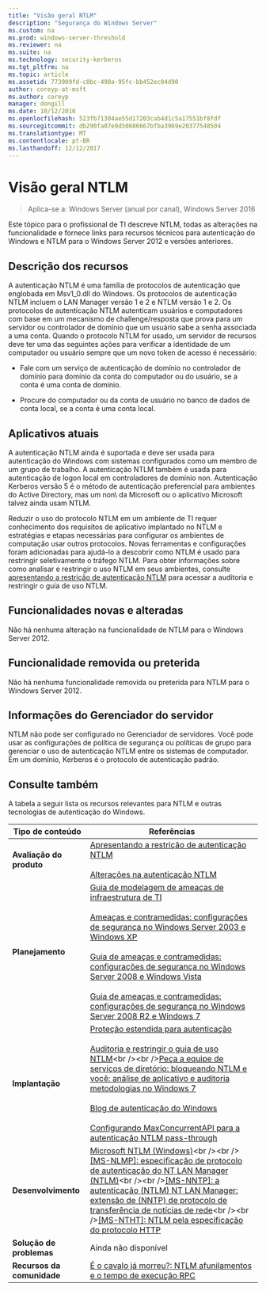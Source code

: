 ```yaml
---
title: "Visão geral NTLM"
description: "Segurança do Windows Server"
ms.custom: na
ms.prod: windows-server-threshold
ms.reviewer: na
ms.suite: na
ms.technology: security-kerberos
ms.tgt_pltfrm: na
ms.topic: article
ms.assetid: 773909fd-c0bc-498a-95fc-bb452ec04d90
author: coreyp-at-msft
ms.author: coreyp
manager: dongill
ms.date: 10/12/2016
ms.openlocfilehash: 523fb71304ae55d17203cab4d1c5a17551bf8fdf
ms.sourcegitcommit: db290fa07e9d50686667bfba3969e20377548504
ms.translationtype: MT
ms.contentlocale: pt-BR
ms.lasthandoff: 12/12/2017
---
```

# <a name="ntlm-overview"></a>Visão geral NTLM

>Aplica-se a: Windows Server (anual por canal), Windows Server 2016

Este tópico para o profissional de TI descreve NTLM, todas as alterações na funcionalidade e fornece links para recursos técnicos para autenticação do Windows e NTLM para o Windows Server 2012 e versões anteriores.

## <a name="BKMK_OVER"></a>Descrição dos recursos
A autenticação NTLM é uma família de protocolos de autenticação que englobada em Msv1\_0.dll do Windows. Os protocolos de autenticação NTLM incluem o LAN Manager versão 1 e 2 e NTLM versão 1 e 2. Os protocolos de autenticação NTLM autenticam usuários e computadores com base em um mecanismo de challenge\/resposta que prova para um servidor ou controlador de domínio que um usuário sabe a senha associada a uma conta. Quando o protocolo NTLM for usado, um servidor de recursos deve ter uma das seguintes ações para verificar a identidade de um computador ou usuário sempre que um novo token de acesso é necessário:

-   Fale com um serviço de autenticação de domínio no controlador de domínio para domínio da conta do computador ou do usuário, se a conta é uma conta de domínio.

-   Procure do computador ou da conta de usuário no banco de dados de conta local, se a conta é uma conta local.

## <a name="BKMK_APP"></a>Aplicativos atuais
A autenticação NTLM ainda é suportada e deve ser usada para autenticação do Windows com sistemas configurados como um membro de um grupo de trabalho. A autenticação NTLM também é usada para autenticação de logon local em controladores de domínio non\. Autenticação Kerberos versão 5 é o método de autenticação preferencial para ambientes do Active Directory, mas um non\ da Microsoft ou o aplicativo Microsoft talvez ainda usam NTLM.

Reduzir o uso do protocolo NTLM em um ambiente de TI requer conhecimento dos requisitos de aplicativo implantado no NTLM e estratégias e etapas necessárias para configurar os ambientes de computação usar outros protocolos. Novas ferramentas e configurações foram adicionadas para ajudá-lo a descobrir como NTLM é usado para restringir seletivamente o tráfego NTLM. Para obter informações sobre como analisar e restringir o uso NTLM em seus ambientes, consulte [apresentando a restrição de autenticação NTLM](https://technet.microsoft.com/library/dd560653(v=ws.10).aspx) para acessar a auditoria e restringir o guia de uso NTLM.

## <a name="BKMK_NEW"></a>Funcionalidades novas e alteradas
Não há nenhuma alteração na funcionalidade de NTLM para o Windows Server 2012.

## <a name="BKMK_DEP"></a>Funcionalidade removida ou preterida
Não há nenhuma funcionalidade removida ou preterida para NTLM para o Windows Server 2012.

## <a name="BKMK_INSTALL"></a>Informações do Gerenciador do servidor
NTLM não pode ser configurado no Gerenciador de servidores. Você pode usar as configurações de política de segurança ou políticas de grupo para gerenciar o uso de autenticação NTLM entre os sistemas de computador. Em um domínio, Kerberos é o protocolo de autenticação padrão.

## <a name="BKMK_LINKS"></a>Consulte também
A tabela a seguir lista os recursos relevantes para NTLM e outras tecnologias de autenticação do Windows.

|Tipo de conteúdo|Referências|
|--------|-------|
|**Avaliação do produto**|[Apresentando a restrição de autenticação NTLM](https://technet.microsoft.com/library/dd560653.aspx)<br /><br />[Alterações na autenticação NTLM](https://technet.microsoft.com/library/dd566199.aspx)|
|**Planejamento**|[Guia de modelagem de ameaças de infraestrutura de TI](https://technet.microsoft.com/library/dd941826.aspx)<br /><br />[Ameaças e contramedidas: configurações de segurança no Windows Server 2003 e Windows XP](https://technet.microsoft.com/library/dd162275.aspx)<br /><br />[Guia de ameaças e contramedidas: configurações de segurança no Windows Server 2008 e Windows Vista](https://technet.microsoft.com/library/dd349791.aspx)<br /><br />[Guia de ameaças e contramedidas: configurações de segurança no Windows Server 2008 R2 e Windows 7](https://technet.microsoft.com/library/hh125921.aspx)|
|**Implantação**|[Proteção estendida para autenticação](https://support.microsoft.com/kb/968389)<br /><br />[Auditoria e restringir o guia de uso NTLM](https://technet.microsoft.com/library/jj865674(v=ws.10).aspx)<br /><br />[Peça a equipe de serviços de diretório: bloqueando NTLM e você: análise de aplicativo e auditoria metodologias no Windows 7](https://blogs.technet.com/askds/archive/2009/10/08/ntlm-blocking-and-you-application-analysis-and-auditing-methodologies-in-windows-7.aspx)<br /><br />[Blog de autenticação do Windows](https://blogs.technet.com/authentication/)<br /><br />[Configurando MaxConcurrentAPI para a autenticação NTLM pass\-through](https://social.technet.microsoft.com/wiki/contents/articles/9759.configuring-maxconcurrentapi-for-ntlm-pass-through-authentication.aspx)|
|**Desenvolvimento**|[Microsoft NTLM \(Windows\)](https://msdn.microsoft.com/library/aa378749(VS.85).aspx)<br /><br />[\[MS\-NLMP\]: especificação de protocolo de autenticação do NT LAN Manager \(NTLM\)](https://msdn.microsoft.com/library/cc236621(PROT.10).aspx)<br /><br />[\[MS\-NNTP\]: a autenticação \(NTLM\) NT LAN Manager: extensão de \(NNTP\) de protocolo de transferência de notícias de rede](https://msdn.microsoft.com/library/cc236774(PROT.10).aspx)<br /><br />[\[MS\-NTHT\]: NTLM pela especificação do protocolo HTTP](https://msdn.microsoft.com/library/cc237488(PROT.10).aspx)|
|**Solução de problemas**|Ainda não disponível|
|**Recursos da comunidade**|[É o cavalo já morreu?: NTLM afunilamentos e o tempo de execução RPC](http://blogs.technet.com/b/askds/archive/2011/09/15/is-this-horse-dead-yet-ntlm-bottlenecks-and-the-rpc-runtime.aspx)|



